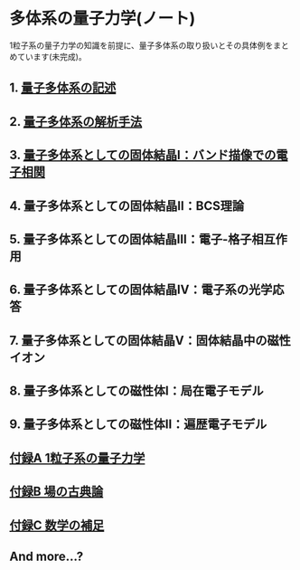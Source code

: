 # 多体系の量子力学(ノート)
1粒子系の量子力学の知識を前提に、量子多体系の取り扱いとその具体例をまとめています(未完成)。

## 1. [量子多体系の記述](https://pr440.github.io/manybody-qm/Chap1)

## 2. [量子多体系の解析手法](https://pr440.github.io/manybody-qm/Chap2)

## 3. [量子多体系としての固体結晶Ⅰ：バンド描像での電子相関](https://pr440.github.io/manybody-qm/Chap3)

## 4. 量子多体系としての固体結晶Ⅱ：BCS理論

## 5. 量子多体系としての固体結晶Ⅲ：電子-格子相互作用

## 6. 量子多体系としての固体結晶Ⅳ：電子系の光学応答

## 7. 量子多体系としての固体結晶Ⅴ：固体結晶中の磁性イオン

## 8. 量子多体系としての磁性体Ⅰ：局在電子モデル

## 9. 量子多体系としての磁性体Ⅱ：遍歴電子モデル

## [付録A 1粒子系の量子力学](https://pr440.github.io/manybody-qm/ApdxA)

## [付録B 場の古典論](https://pr440.github.io/manybody-qm/ApdxB)

## [付録C 数学の補足](https://pr440.github.io/manybody-qm/ApdxC)

## And more...?
